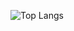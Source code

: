 ![Top Langs](https://github-readme-stats.vercel.app/api/top-langs/?username=fiona-cai&layout=compact)
